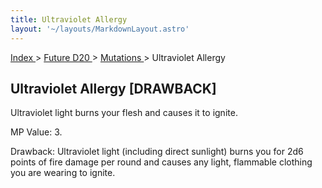```yaml
---
title: Ultraviolet Allergy
layout: '~/layouts/MarkdownLayout.astro'
---
```


[ Index ](/) > [ Future D20 ](/future.d20.srd) > [ Mutations ](/future.d20.srd/mutations) > Ultraviolet Allergy

##  Ultraviolet Allergy [DRAWBACK]

Ultraviolet light burns your flesh and causes it to ignite.

MP Value: 3.

Drawback: Ultraviolet light (including direct sunlight) burns you for 2d6
points of fire damage per round and causes any light, flammable clothing you
are wearing to ignite.

